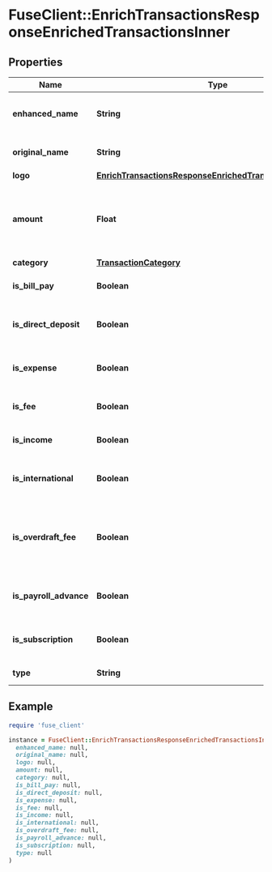 # FuseClient::EnrichTransactionsResponseEnrichedTransactionsInner

## Properties

| Name | Type | Description | Notes |
| ---- | ---- | ----------- | ----- |
| **enhanced_name** | **String** | The enhanced name of the merchant. | [optional] |
| **original_name** | **String** | The original name of the merchant. | [optional] |
| **logo** | [**EnrichTransactionsResponseEnrichedTransactionsInnerLogo**](EnrichTransactionsResponseEnrichedTransactionsInnerLogo.md) |  | [optional] |
| **amount** | **Float** | The amount of the transaction in cents, in the currency of the account. | [optional] |
| **category** | [**TransactionCategory**](TransactionCategory.md) |  | [optional] |
| **is_bill_pay** | **Boolean** | Whether the transaction is a bill pay. | [optional] |
| **is_direct_deposit** | **Boolean** | Whether the transaction is a direct deposit. | [optional] |
| **is_expense** | **Boolean** | Whether the transaction is a an expense | [optional] |
| **is_fee** | **Boolean** | Whether the transaction is a fee. | [optional] |
| **is_income** | **Boolean** | Whether the transaction is income. | [optional] |
| **is_international** | **Boolean** | Whether the transaction is international. | [optional] |
| **is_overdraft_fee** | **Boolean** | This indicates whether the transaction represents an overdraft fee. | [optional] |
| **is_payroll_advance** | **Boolean** | Whether the transaction is a payroll advance. | [optional] |
| **is_subscription** | **Boolean** | Whether the transaction is a subscription. | [optional] |
| **type** | **String** | The type of transaction | [optional] |

## Example

```ruby
require 'fuse_client'

instance = FuseClient::EnrichTransactionsResponseEnrichedTransactionsInner.new(
  enhanced_name: null,
  original_name: null,
  logo: null,
  amount: null,
  category: null,
  is_bill_pay: null,
  is_direct_deposit: null,
  is_expense: null,
  is_fee: null,
  is_income: null,
  is_international: null,
  is_overdraft_fee: null,
  is_payroll_advance: null,
  is_subscription: null,
  type: null
)
```

